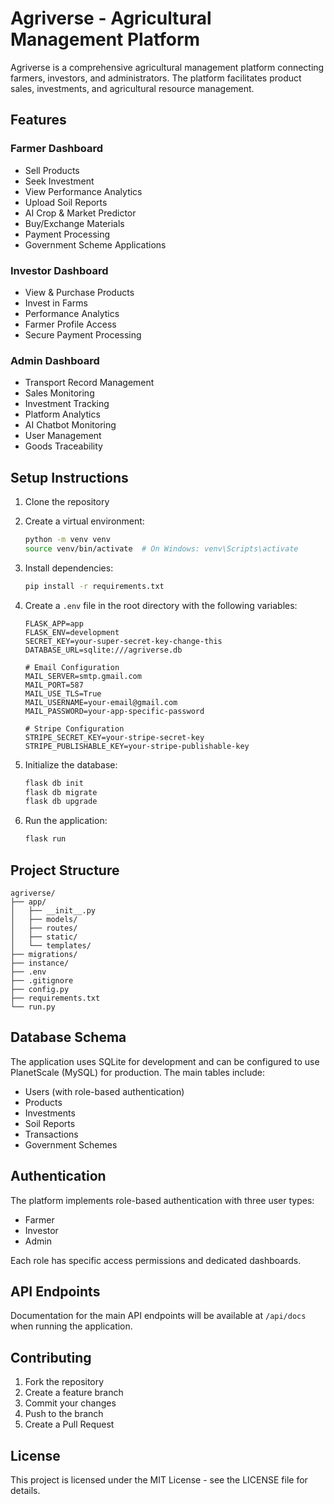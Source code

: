# Agriverse - Agricultural Management Platform

Agriverse is a comprehensive agricultural management platform connecting farmers, investors, and administrators. The platform facilitates product sales, investments, and agricultural resource management.

## Features

### Farmer Dashboard
- Sell Products
- Seek Investment
- View Performance Analytics
- Upload Soil Reports
- AI Crop & Market Predictor
- Buy/Exchange Materials
- Payment Processing
- Government Scheme Applications

### Investor Dashboard
- View & Purchase Products
- Invest in Farms
- Performance Analytics
- Farmer Profile Access
- Secure Payment Processing

### Admin Dashboard
- Transport Record Management
- Sales Monitoring
- Investment Tracking
- Platform Analytics
- AI Chatbot Monitoring
- User Management
- Goods Traceability

## Setup Instructions

1. Clone the repository
2. Create a virtual environment:
   ```bash
   python -m venv venv
   source venv/bin/activate  # On Windows: venv\Scripts\activate
   ```
3. Install dependencies:
   ```bash
   pip install -r requirements.txt
   ```
4. Create a `.env` file in the root directory with the following variables:
   ```
   FLASK_APP=app
   FLASK_ENV=development
   SECRET_KEY=your-super-secret-key-change-this
   DATABASE_URL=sqlite:///agriverse.db

   # Email Configuration
   MAIL_SERVER=smtp.gmail.com
   MAIL_PORT=587
   MAIL_USE_TLS=True
   MAIL_USERNAME=your-email@gmail.com
   MAIL_PASSWORD=your-app-specific-password

   # Stripe Configuration
   STRIPE_SECRET_KEY=your-stripe-secret-key
   STRIPE_PUBLISHABLE_KEY=your-stripe-publishable-key
   ```

5. Initialize the database:
   ```bash
   flask db init
   flask db migrate
   flask db upgrade
   ```

6. Run the application:
   ```bash
   flask run
   ```

## Project Structure

```
agriverse/
├── app/
│   ├── __init__.py
│   ├── models/
│   ├── routes/
│   ├── static/
│   └── templates/
├── migrations/
├── instance/
├── .env
├── .gitignore
├── config.py
├── requirements.txt
└── run.py
```

## Database Schema

The application uses SQLite for development and can be configured to use PlanetScale (MySQL) for production. The main tables include:
- Users (with role-based authentication)
- Products
- Investments
- Soil Reports
- Transactions
- Government Schemes

## Authentication

The platform implements role-based authentication with three user types:
- Farmer
- Investor
- Admin

Each role has specific access permissions and dedicated dashboards.

## API Endpoints

Documentation for the main API endpoints will be available at `/api/docs` when running the application.

## Contributing

1. Fork the repository
2. Create a feature branch
3. Commit your changes
4. Push to the branch
5. Create a Pull Request

## License

This project is licensed under the MIT License - see the LICENSE file for details. 